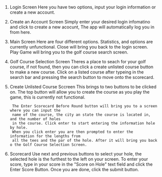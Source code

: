 1. Login Screen
		Here you have two options, input your login information or create a new account.

2. Create an Account Screen
		Simply enter your desired login infomatino and click to create a new acocunt,
		The app will automatically log you in from here.
	
3. Main Screen
		Here are four different options.
		Statistics, and options are currently unfunctional.
		Close will bring you back to the login screen.
		Play Game will bring you to the golf course search screen.

4. Golf Course Selection Screen
		Theres a place to seach for your golf course, if not found, then you can 
		click a create unlisted course button to make a new course. Click on a listed course after typeing in the search bar and pressing the search button to move onto the scorecard.

5. Create Unlisted Course Sccreen
		This brings to two buttons to be clicked on. The top button will allow you to create
		the course as you play the game, this is currently not functional.

		The Enter Scorecard Before Round button will bring you to a screen where you can input the
		name of the course, the city an state the course is located in, and the number of holes
		in the course. Click enter to start entering the information hole by hole.
		When you click enter you are then prompted to enter the information for the lengths from
		all the tees and the par of the hole. After it will bring you back o the Golf Course Selection Screen.

6. Scorecard
		Use next and previous buttons to select your hole, the selected hole is the furthest to the left on your screen. To enter your score, type in your score in the "Score on Hole" text field and click the Enter Score Button. Once you are done, click the submit button.